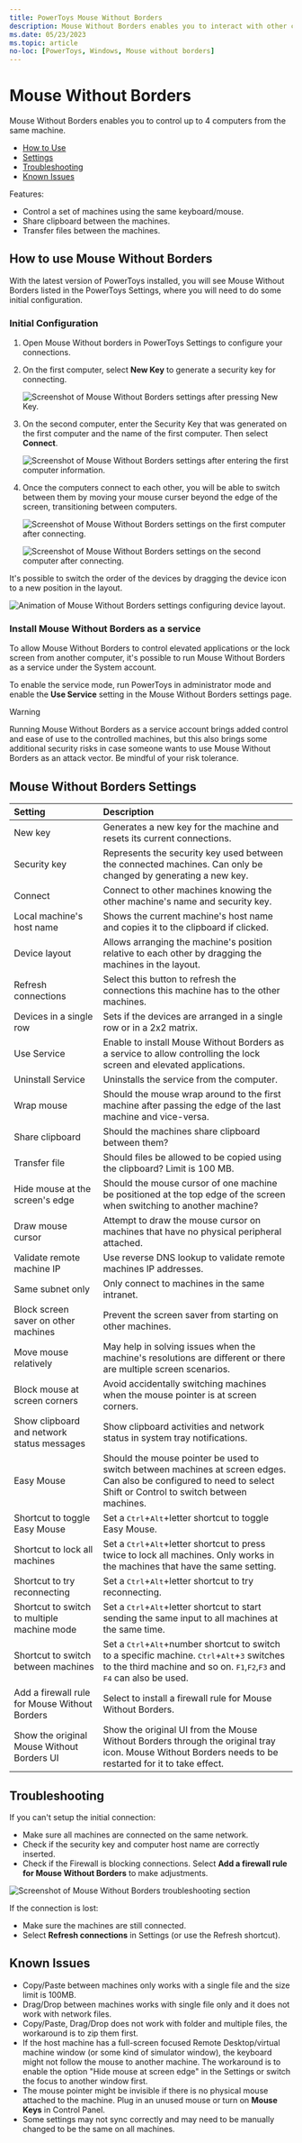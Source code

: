 ```yaml
---
title: PowerToys Mouse Without Borders
description: Mouse Without Borders enables you to interact with other computers from the same keyboard and mouse, sharing clipboard contents and files between the machines.
ms.date: 05/23/2023
ms.topic: article
no-loc: [PowerToys, Windows, Mouse without borders]
---
```


# Mouse Without Borders

Mouse Without Borders enables you to control up to 4 computers from the same machine.

- [How to Use](#how-to-use-mouse-without-borders)
- [Settings](#mouse-without-borders-settings)
- [Troubleshooting](#troubleshooting)
- [Known Issues](#known-issues)

Features:

- Control a set of machines using the same keyboard/mouse.
- Share clipboard between the machines.
- Transfer files between the machines.

## How to use Mouse Without Borders

With the latest version of PowerToys installed, you will see Mouse Without Borders listed in the PowerToys Settings, where you will need to do some initial configuration.

### Initial Configuration

1. Open Mouse Without borders in PowerToys Settings to configure your connections.

2. On the first computer, select **New Key** to generate a security key for connecting.

    ![Screenshot of Mouse Without Borders settings after pressing New Key.](../images/powertoys-mouse-without-borders-press-new-key.png)

3. On the second computer, enter the Security Key that was generated on the first computer and the name of the first computer. Then select **Connect**.

    ![Screenshot of Mouse Without Borders settings after entering the first computer information.](../images/powertoys-mouse-without-borders-enter-security-key.png)

4. Once the computers connect to each other, you will be able to switch between them by moving your mouse curser beyond the edge of the screen, transitioning between computers.

    ![Screenshot of Mouse Without Borders settings on the first computer after connecting.](../images/powertoys-mouse-without-borders-after-connect-1.png)

    ![Screenshot of Mouse Without Borders settings on the second computer after connecting.](../images/powertoys-mouse-without-borders-after-connect-2.png)

It's possible to switch the order of the devices by dragging the device icon to a new position in the layout.

   ![Animation of Mouse Without Borders settings configuring device layout.](../images/powertoys-mouse-without-borders-drag-device-layout.gif)

### Install Mouse Without Borders as a service

To allow Mouse Without Borders to control elevated applications or the lock screen from another computer, it's possible to run Mouse Without Borders as a service under the System account.

To enable the service mode, run PowerToys in administrator mode and enable the **Use Service** setting in the Mouse Without Borders settings page.

> [!WARNING]
> Running Mouse Without Borders as a service account brings added control and ease of use to the controlled machines, but this also brings some additional security risks in case someone wants to use Mouse Without Borders as an attack vector. Be mindful of your risk tolerance.

## Mouse Without Borders Settings

| Setting | Description |
| :-- | :-- |
| New key | Generates a new key for the machine and resets its current connections. |
| Security key | Represents the security key used between the connected machines. Can only be changed by generating a new key. |
| Connect | Connect to other machines knowing the other machine's name and security key. |
| Local machine's host name | Shows the current machine's host name and copies it to the clipboard if clicked. |
| Device layout | Allows arranging the machine's position relative to each other by dragging the machines in the layout. |
| Refresh connections | Select this button to refresh the connections this machine has to the other machines.
| Devices in a single row | Sets if the devices are arranged in a single row or in a 2x2 matrix. |
| Use Service | Enable to install Mouse Without Borders as a service to allow controlling the lock screen and elevated applications. |
| Uninstall Service | Uninstalls the service from the computer. |
| Wrap mouse | Should the mouse wrap around to the first machine after passing the edge of the last machine and vice-versa. |
| Share clipboard | Should the machines share clipboard between them? |
| Transfer file | Should files be allowed to be copied using the clipboard? Limit is 100 MB. |
| Hide mouse at the screen's edge | Should the mouse cursor of one machine be positioned at the top edge of the screen when switching to another machine? |
| Draw mouse cursor | Attempt to draw the mouse cursor on machines that have no physical peripheral attached. |
| Validate remote machine IP | Use reverse DNS lookup to validate remote machines IP addresses. |
| Same subnet only | Only connect to machines in the same intranet. |
| Block screen saver on other machines | Prevent the screen saver from starting on other machines. |
| Move mouse relatively | May help in solving issues when the machine's resolutions are different or there are multiple screen scenarios. |
| Block mouse at screen corners | Avoid accidentally switching machines when the mouse pointer is at screen corners. |
| Show clipboard and network status messages | Show clipboard activities and network status in system tray notifications. |
| Easy Mouse | Should the mouse pointer be used to switch between machines at screen edges. Can also be configured to need to select Shift or Control to switch between machines. |
| Shortcut to toggle Easy Mouse | Set a <kbd>Ctrl</kbd>+<kbd>Alt</kbd>+letter shortcut to toggle Easy Mouse. |
| Shortcut to lock all machines | Set a <kbd>Ctrl</kbd>+<kbd>Alt</kbd>+letter shortcut to press twice to lock all machines. Only works in the machines that have the same setting. |
| Shortcut to try reconnecting | Set a <kbd>Ctrl</kbd>+<kbd>Alt</kbd>+letter shortcut to try reconnecting. |
| Shortcut to switch to multiple machine mode | Set a <kbd>Ctrl</kbd>+<kbd>Alt</kbd>+letter shortcut to start sending the same input to all machines at the same time. |
| Shortcut to switch between machines | Set a <kbd>Ctrl</kbd>+<kbd>Alt</kbd>+number shortcut to switch to a specific machine. <kbd>Ctrl</kbd>+<kbd>Alt</kbd>+<kbd>3</kbd> switches to the third machine and so on. <kbd>F1</kbd>,<kbd>F2</kbd>,<kbd>F3</kbd> and <kbd>F4</kbd> can also be used. |
| Add a firewall rule for Mouse Without Borders | Select to install a firewall rule for Mouse Without Borders. |
| Show the original Mouse Without Borders UI | Show the original UI from the Mouse Without Borders through the original tray icon. Mouse Without Borders needs to be restarted for it to take effect. |

## Troubleshooting

If you can't setup the initial connection:

- Make sure all machines are connected on the same network.
- Check if the security key and computer host name are correctly inserted.
- Check if the Firewall is blocking connections. Select **Add a firewall rule for Mouse Without Borders** to make adjustments.

![Screenshot of Mouse Without Borders troubleshooting section](../images/powertoys-mouse-without-borders-settings-troubleshooting.png)

If the connection is lost:

- Make sure the machines are still connected.
- Select **Refresh connections** in Settings (or use the Refresh shortcut).

## Known Issues

- Copy/Paste between machines only works with a single file and the size limit is 100MB.
- Drag/Drop between machines works with single file only and it does not work with network files.
- Copy/Paste, Drag/Drop does not work with folder and multiple files, the workaround is to zip them first.
- If the host machine has a full-screen focused Remote Desktop/virtual machine window (or some kind of simulator window), the keyboard might not follow the mouse to another machine. The workaround is to enable the option "Hide mouse at screen edge" in the Settings or switch the focus to another window first.
- The mouse pointer might be invisible if there is no physical mouse attached to the machine. Plug in an unused mouse or turn on **Mouse Keys** in Control Panel.
- Some settings may not sync correctly and may need to be manually changed to be the same on all machines.
